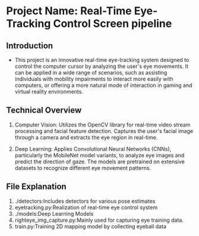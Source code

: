 # Project Name: Real-Time Eye-Tracking Control Screen pipeline

## Introduction

-   This project is an innovative real-time eye-tracking system designed to control the computer cursor by analyzing the user's eye movements. It can be applied in a wide range of scenarios, such as assisting individuals with mobility impairments to interact more easily with computers, or offering a more natural mode of interaction in gaming and virtual reality environments.

## Technical Overview

1. Computer Vision: Utilizes the OpenCV library for real-time video stream processing and facial feature detection. Captures the user's facial image through a camera and extracts the eye region in real-time.

2. Deep Learning: Applies Convolutional Neural Networks (CNNs), particularly the MobileNet model variants, to analyze eye images and predict the direction of gaze. The models are pretrained on extensive datasets to recognize different eye movement patterns.

## File Explanation

1. ./detectors:Includes detectors for various pose estimates
2. eyetracking.py:Realization of real-time eye control system
3. ./models:Deep Learning Models
4. righteye_img_capture.py:Mainly used for capturing eye training data.
5. train.py:Training 2D mapping model by collecting eyeball data
